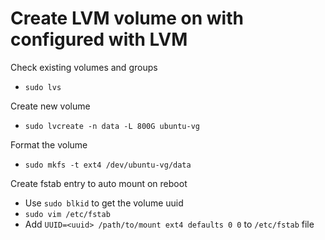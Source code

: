 # Create LVM volume on with configured with LVM

Check existing volumes and groups
* `sudo lvs`

Create new volume
* `sudo lvcreate -n data -L 800G ubuntu-vg`

Format the volume
* `sudo mkfs -t ext4 /dev/ubuntu-vg/data`

Create fstab entry to auto mount on reboot
* Use `sudo blkid` to get the volume uuid 
* `sudo vim /etc/fstab`
* Add `UUID=<uuid> /path/to/mount ext4 defaults 0 0` to `/etc/fstab` file
